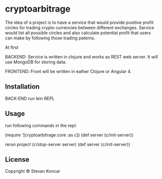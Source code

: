 # cryptoarbitrage

The idea of a project is to have a service that would provide positive profit circles for trading crypto currencies between different exchanges.
Service would list all possible circles and also calculate potential profit that users can make by following those trading paterns.

At first 

BACKEND: Service is written in clojure and works as REST web server. It will use MongoDB for storing data.

FRONTEND: Front will be written in eather Clojure or Angular 4.


## Installation

BACK-END
run lein REPL

## Usage

run following commands in the repl:

(require '[cryptoarbitrage.core :as c])
(def server (c/init-server))

rerun project
(c/stop-server server)
(def server (c/init-server))

## License

Copyright © Stevan Koncar

